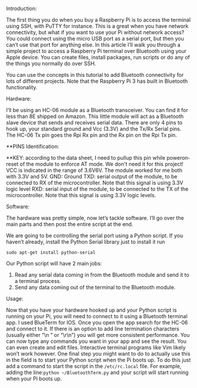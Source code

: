 Introduction:

The first thing you do when you buy a Raspberry Pi is to access the terminal using SSH, with PuTTY for instance. This is a great when you have network connectivity, but what if you want to use your Pi without network access? You could connect using the micro USB port as a serial port, but then you can’t use that port for anything else. In this article I’ll walk you through a simple project to access a Raspberry Pi terminal over Bluetooth using your Apple device. You can create files, install packages, run scripts or do any of the things you normally do over SSH.

You can use the concepts in this tutorial to add Bluetooth connectivity for lots of different projects. Note that the Raspberry Pi 3 has built in Bluetooth functionality.

Hardware:

I’ll be using an HC-06 module as a Bluetooth transceiver. You can find it for less than 8E shipped on Amazon. This little module will act as a Bluetooth slave device that sends and receives serial data. There are only 4 pins to hook up, your standard ground and Vcc (3.3V) and the Tx/Rx Serial pins. The HC-06 Tx pin goes the Rpi Rx pin and the Rx pin on the Rpi Tx pin. 

  **PINS Identification:

**KEY: according to the data sheet, I need to pull­up this pin while power­on­reset of the module to enforce AT mode. We don't need it for this project!
VCC is indicated in the range of 3.6V­6V. The module worked for me both with 3.3V and 5V.
GND: Ground
TXD: serial output of the module, to be connected to RX of the microcontroller. Note that this signal is using 3.3V logic level
RXD: serial input of the module, to be connected to the TX of the microcontroller. Note that this signal is using 3.3V logic levels.

Software:

The hardware was pretty simple,  now let’s tackle software. I’ll go over the main parts and then post the entire script at the end.

We are going to be controlling the serial port using a Python script. If you haven’t already, install the Python Serial library just to install it run  
``` 
sudo apt-get install python-serial 

``` 

Our Python script will have 2 main jobs:

1) Read any serial data coming in from the Bluetooth module and send it to a terminal process.
2) Send any data coming out of the terminal to the Bluetooth module.

Usage: 

Now that you have your hardware hooked up and your Python script is running on your Pi, you will need to connect to it using a Bluetooth terminal app. I used BlueTerm for IOS. 
Once you open the app search for the HC-06 and connect to it. If there is an option to add line termination characters (usually either “\n ” or “\r\n”) you will get more consistent performance. You can now type any commands you want in your app and see the result. You can even create and edit files. Interactive terminal programs like Vim likely won’t work however. One final step you might want to do to actually use this in the field is to start your Python script when the Pi boots up. To do this just add a command to start the script in the ``` /etc/rc.local ``` file. For example, adding the line:``` python ~/BluetoothTerm.py ``` and your script will start running when your Pi boots up.
